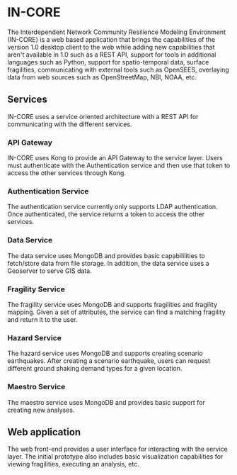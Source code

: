 # IN-CORE

The Interdependent Network Community Resilience Modeling Environment (IN-CORE) is a web based application that brings 
the capabilities of the version 1.0 desktop client to the web while adding new capabilities that aren't available in 
1.0 such as a REST API, support for tools in additional languages such as Python, support for spatio-temporal data, 
surface fragilities, communicating with external tools such as OpenSEES, overlaying data from web sources such as 
OpenStreetMap, NBI, NOAA, etc.

## Services

IN-CORE uses a service oriented architecture with a REST API for communicating with the different services.  

### API Gateway
IN-CORE uses Kong to provide an API Gateway to the service layer. Users must authenticate with the Authentication 
service and then use that token to access the other services through Kong.

### Authentication Service
The authentication service currently only supports LDAP authentication. Once authenticated, the service returns a 
token to access the other services. 

### Data Service
The data service uses MongoDB and provides basic capabililities to fetch/store data from file storage. In addition, the
data service uses a Geoserver to serve GIS data.

### Fragility Service
The fragility service uses MongoDB and supports fragilities and fragility mapping. Given a set of attributes, the 
service can find a matching fragility and return it to the user.

### Hazard Service
The hazard service uses MongoDB and supports creating scenario earthquakes. After creating a scenario earthquake, users 
can request different ground shaking demand types for a given location.

### Maestro Service
The maestro service uses MongoDB and provides basic support for creating new analyses. 

## Web application

The web front-end provides a user interface for interacting with the service layer. The initial prototype also includes
basic visualization capabilities for viewing fragilities, executing an analysis, etc. 
